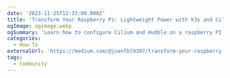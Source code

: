 ```yaml
---
date: '2023-11-25T12:33:00.000Z'
title: 'Transform Your Raspberry Pi: Lightweight Power with k3s and Cilium!'
ogImage: ogimage.webp
ogSummary: 'Learn how to configure Cilium and Hubble on a raspberry PI'
categories:
  - How-To
externalUrl: 'https://medium.com/@juanfbl9307/transform-your-raspberry-pi-lightweight-power-with-k3s-and-cilium-a43c691346ef'
tags:
  - Community
---
```


